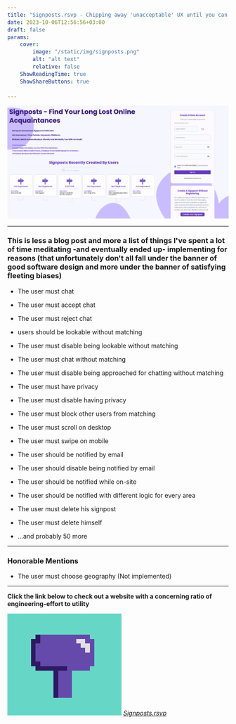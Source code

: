 ```yaml
---
title: "Signposts.rsvp - Chipping away 'unacceptable' UX until you can only fail from bad software posture, or how I learned to love wasting my time"
date: 2023-10-06T12:56:56+03:00
draft: false
params:
    cover:
        image: "/static/img/signposts.png"
        alt: "alt text"
        relative: false
    ShowReadingTime: true
    ShowShareButtons: true

---
```


![Signposts Home Page](img/home.png)

---

### This is less a blog post and more a list of things I've spent a lot of time meditating -and eventually ended up- implementing for reasons (that unfortunately don't all fall under the banner of good software design and more under the banner of satisfying fleeting biases)

- The user must chat
- The user must accept chat
- The user must reject chat
- users should be lookable without matching
- The user must disable being lookable without matching
- The user must chat without matching
- The user must disable being approached for chatting without matching
- The user must have privacy
- The user must disable having privacy
- The user must block other users from matching
- The user must scroll on desktop
- The user must swipe on mobile
- The user should be notified by email
- The user should disable being notified by email
- The user should be notified while on-site
- The user should be notified with different logic for every area
- The user must delete his signpost
- The user must delete himself

- ...and probably 50 more 

---

### Honorable Mentions

- The user must choose geography (Not implemented)

---


**Click the link below to check out a website with a concerning ratio of engineering-effort to utility**

![Signposts Logo](img/signposts.png)
_[Signposts.rsvp](https://signposts.rsvp)_
